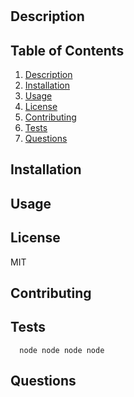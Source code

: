 # 
  ## Description
  
  ## Table of Contents
  1. [Description](#description)
  2. [Installation](#installation)
  3. [Usage](#usage)
  4. [License](#license)
  5. [Contributing](#contributing)
  6. [Tests](#tests)
  7. [Questions](#questions)
  ## Installation
  
  ## Usage
  
  ## License
  MIT
  ## Contributing
  
  ## Tests
      node node node node
  ## Questions
  
  
